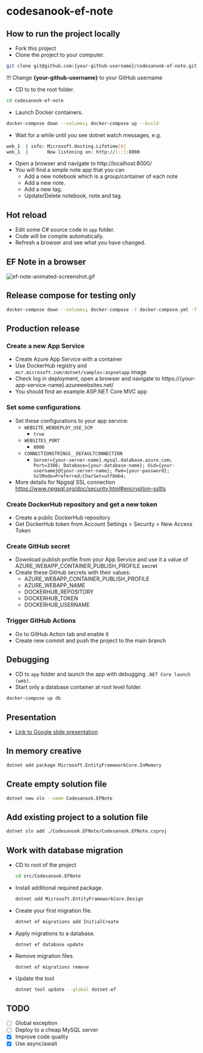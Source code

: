# codesanook-ef-note

## How to run the project locally
- Fork this project
- Clone the project to your computer.
```sh
git clone git@github.com:{your-github-username}/codesanook-ef-note.git
```
!!! Change **{your-github-username}** to your GitHub username

- CD to to the root folder.

```sh
cd codesanook-ef-note
```

- Launch Docker containers.
```sh
docker-compose down --volumes; docker-compose up --build
```

- Wait for a while until you see dotnet watch messages, e.g.
```sh
web_1  | info: Microsoft.Hosting.Lifetime[0]
web_1  |       Now listening on: http://[::]:8000
```
- Open a browser and navigate to http://localhost:8000/
- You will find a simple note app that you can
  - Add a new notebook which is a group/container of each note
  - Add a new note.
  - Add a new tag.
  - Update/Delete notebook, note and tag.

## Hot reload
- Edit some C# source code in `app` folder.
- Code will be compile automatically.
- Refresh a browser and see what you have changed.

## EF Note in a browser
![ef-note-animated-screenshot.gif](ef-note-animated-screenshot.gif)

## Release compose for testing only
```sh
docker-compose down --volumes; docker-compose -f docker-compose.yml -f docker-compose.release.yml up --build
```

## Production release

### Create a new App Service
- Create Azure App Service with a container
- Use DockerHub registry and `mcr.microsoft.com/dotnet/samples:aspnetapp` image
- Check log in deployment, open a browser and navigate to https://{your-app-service-name}.azurewebsites.net/
- You should find an example ASP.NET Core MVC app

### Set some configurations
- Set these configurations to your app service:
  - `WEBSITE_WEBDEPLOY_USE_SCM`
    - `true`
  - `WEBSITES_PORT`
    - `8000`
  - `CONNECTIONSTRINGS__DEFAULTCONNECTION`
    - `Server={your-server-name}.mysql.database.azure.com; Port=3306; Database={your-database-name}; Uid={your-username}@{your-server-name}; Pwd={your-password}; SslMode=Preferred;CharSet=utf8mb4;`
- More details for Npgsql SSL connection https://www.npgsql.org/doc/security.html#encryption-ssltls

### Create DockerHub repository and get a new token
- Create a public DockerHub repository
- Get DockerHub token from Account Settings > Security > New Access Token

### Create GitHub secret
- Download publish profile from your App Service and use it a value of AZURE_WEBAPP_CONTAINER_PUBLISH_PROFILE secret
- Create these GitHub secrets with their values:
  - AZURE_WEBAPP_CONTAINER_PUBLISH_PROFILE
  - AZURE_WEBAPP_NAME
  - DOCKERHUB_REPOSITORY
  - DOCKERHUB_TOKEN
  - DOCKERHUB_USERNAME

### Trigger GitHub Actions
- Go to GitHub Action tab and enable it
- Create new commit and push the project to the main branch

## Debugging
- CD to `app` folder and launch the app with debugging `.NET Core launch (web)`.
- Start only a database  container at root level folder.
```sh
docker-compose up db
```

## Presentation
- [Link to Google slide presentation](https://docs.google.com/presentation/d/1OkDfotFvxa4PNxIj2VksGwfjXWVOAOURDJ59fUcXzzo/edit)

## In memory creative

```sh
dotnet add package Microsoft.EntityFrameworkCore.InMemory
```

## Create empty solution file
```sh
dotnet new sln --name Codesanook.EFNote
```

## Add existing project to a solution file
```sh
dotnet sln add ./Codesanook.EFNote/Codesanook.EFNote.csproj
```

## Work with database migration
- CD to root of the project
  ```sh
  cd src/Codesanook.EFNote
  ```
- Install additional required package.
  ```sh
  dotnet add Microsoft.EntityFrameworkCore.Design
  ```
- Create your first migration file.
  ```sh
  dotnet ef migrations add InitialCreate
  ```
- Apply migrations to a database.
  ```
  dotnet ef database update
  ```
- Remove migration files.
  ```
  dotnet ef migrations remove
  ```
- Update the tool
  ```sh
  dotnet tool update --global dotnet-ef
  ```

## TODO
- [ ] Global exception
- [ ] Deploy to a cheap MySQL server
- [x] Improve code quality
- [x] Use async/await
